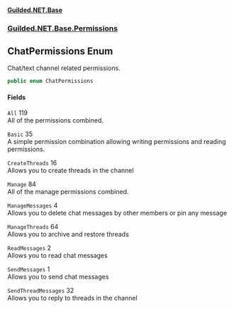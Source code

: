 #### [Guilded.NET.Base](Guilded_NET_Base.md 'Guilded.NET.Base')
### [Guilded.NET.Base.Permissions](Guilded_NET_Base.md#Guilded_NET_Base_Permissions 'Guilded.NET.Base.Permissions')
## ChatPermissions Enum
Chat/text channel related permissions.  
```csharp
public enum ChatPermissions

```
#### Fields
<a name='Guilded_NET_Base_Permissions_ChatPermissions_All'></a>
`All` 119  
All of the permissions combined.  
  
<a name='Guilded_NET_Base_Permissions_ChatPermissions_Basic'></a>
`Basic` 35  
A simple permission combination allowing writing permissions and reading permissions.  
  
<a name='Guilded_NET_Base_Permissions_ChatPermissions_CreateThreads'></a>
`CreateThreads` 16  
Allows you to create threads in the channel  
  
<a name='Guilded_NET_Base_Permissions_ChatPermissions_Manage'></a>
`Manage` 84  
All of the manage permissions combined.  
  
<a name='Guilded_NET_Base_Permissions_ChatPermissions_ManageMessages'></a>
`ManageMessages` 4  
Allows you to delete chat messages by other members or pin any message  
  
<a name='Guilded_NET_Base_Permissions_ChatPermissions_ManageThreads'></a>
`ManageThreads` 64  
Allows you to archive and restore threads  
  
<a name='Guilded_NET_Base_Permissions_ChatPermissions_ReadMessages'></a>
`ReadMessages` 2  
Allows you to read chat messages  
  
<a name='Guilded_NET_Base_Permissions_ChatPermissions_SendMessages'></a>
`SendMessages` 1  
Allows you to send chat messages  
  
<a name='Guilded_NET_Base_Permissions_ChatPermissions_SendThreadMessages'></a>
`SendThreadMessages` 32  
Allows you to reply to threads in the channel  
  
